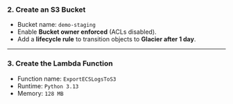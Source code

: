 ### 2. Create an S3 Bucket
- Bucket name: `demo-staging`
- Enable **Bucket owner enforced** (ACLs disabled).
- Add a **lifecycle rule** to transition objects to **Glacier after 1 day**.

---

### 3. Create the Lambda Function
- Function name: `ExportECSLogsToS3`
- Runtime: `Python 3.13`
- Memory: `128 MB`
